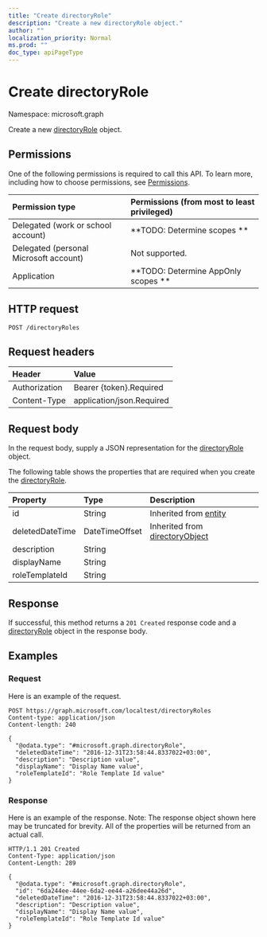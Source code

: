 ```yaml
---
title: "Create directoryRole"
description: "Create a new directoryRole object."
author: ""
localization_priority: Normal
ms.prod: ""
doc_type: apiPageType
---
```


# Create directoryRole

Namespace: microsoft.graph

Create a new [directoryRole](../resources/directoryrole.md) object.

## Permissions
One of the following permissions is required to call this API. To learn more, including how to choose permissions, see [Permissions](/concepts/permissions-reference.md).

|Permission type|Permissions (from most to least privileged)|
|:---|:---|
|Delegated (work or school account)|**TODO: Determine scopes **|
|Delegated (personal Microsoft account)|Not supported.|
|Application|**TODO: Determine AppOnly scopes **|

## HTTP request
<!-- {
  "blockType": "ignored"
}
-->
``` http
POST /directoryRoles
```

## Request headers
|Header|Value|
|:---|:---|
|Authorization|Bearer {token}.Required|
|Content-Type|application/json.Required|

## Request body
In the request body, supply a JSON representation for the [directoryRole](../resources/directoryrole.md) object.

The following table shows the properties that are required when you create the [directoryRole](../resources/directoryrole.md).

|Property|Type|Description|
|:---|:---|:---|
|id|String| Inherited from [entity](../resources/entity.md)|
|deletedDateTime|DateTimeOffset| Inherited from [directoryObject](../resources/directoryobject.md)|
|description|String||
|displayName|String||
|roleTemplateId|String||



## Response
If successful, this method returns a `201 Created` response code and a [directoryRole](../resources/directoryrole.md) object in the response body.

## Examples

### Request
Here is an example of the request.
<!-- {
  "blockType": "request",
  "name": "create_directoryrole_from_directoryroles"
}
-->
``` http
POST https://graph.microsoft.com/localtest/directoryRoles
Content-type: application/json
Content-length: 240

{
  "@odata.type": "#microsoft.graph.directoryRole",
  "deletedDateTime": "2016-12-31T23:58:44.8337022+03:00",
  "description": "Description value",
  "displayName": "Display Name value",
  "roleTemplateId": "Role Template Id value"
}
```

### Response
Here is an example of the response. Note: The response object shown here may be truncated for brevity. All of the properties will be returned from an actual call.
<!-- {
  "blockType": "response",
  "truncated": true,
  "@odata.type": "microsoft.graph.directoryrole"
}
-->
``` http
HTTP/1.1 201 Created
Content-Type: application/json
Content-Length: 289

{
  "@odata.type": "#microsoft.graph.directoryRole",
  "id": "6da244ee-44ee-6da2-ee44-a26dee44a26d",
  "deletedDateTime": "2016-12-31T23:58:44.8337022+03:00",
  "description": "Description value",
  "displayName": "Display Name value",
  "roleTemplateId": "Role Template Id value"
}
```

